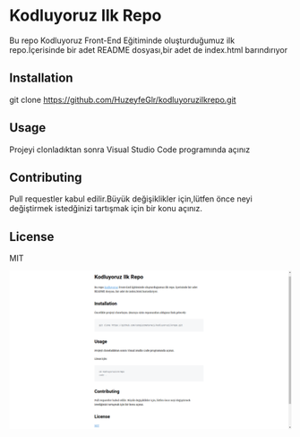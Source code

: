 # Kodluyoruz Ilk Repo
Bu repo Kodluyoruz Front-End Eğitiminde oluşturduğumuz ilk repo.İçerisinde bir adet README dosyası,bir adet de index.html barındırıyor
## Installation
git clone https://github.com/HuzeyfeGlr/kodluyoruzilkrepo.git
## Usage
Projeyi clonladıktan sonra Visual Studio Code programında açınız
## Contributing
Pull requestler kabul edilir.Büyük değişiklikler için,lütfen önce neyi değiştirmek istedğinizi tartışmak için bir konu açınız.
## License
MIT

![İMAGE](https://raw.githubusercontent.com/Kodluyoruz/taskforce/main/git/odev1/figures/markdown.png)